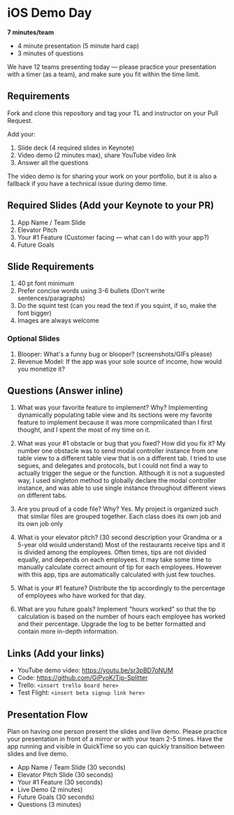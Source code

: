 # iOS Demo Day

**7 minutes/team**

* 4 minute presentation (5 minute hard cap)
* 3 minutes of questions

We have 12 teams presenting today — please practice your presentation with a timer (as a team), and make sure you fit within the time limit.

## Requirements

Fork and clone this repository and tag your TL and instructor on your Pull Request.

Add your: 

1. Slide deck (4 required slides in Keynote)
2. Video demo (2 minutes max), share YouTube video link
3. Answer all the questions

The video demo is for sharing your work on your portfolio, but it is also a fallback if you have a technical issue during demo time.

## Required Slides (Add your Keynote to your PR)

1. App Name / Team Slide
2. Elevator Pitch
3. Your #1 Feature (Customer facing — what can I do with your app?)
4. Future Goals

## Slide Requirements

1. 40 pt font minimum
2. Prefer concise words using 3-6 bullets (Don't write sentences/paragraphs)
3. Do the squint test (can you read the text if you squint, if so, make the font bigger)
4. Images are always welcome

### Optional Slides

1. Blooper: What's a funny bug or blooper? (screenshots/GIFs please)
2. Revenue Model: If the app was your sole source of income, how would you monetize it?

## Questions (Answer inline)

1. What was your favorite feature to implement? Why?
Implementing dynamically populating table view and its sections were my favorite feature to implement because it was more compmlicated than I first thought, and I spent the most of my time on it.

2. What was your #1 obstacle or bug that you fixed? How did you fix it?
My number one obstacle was to send modal controller instance from one table view to a different table view that is on a different tab. I tried to use segues, and delegates and protocols, but I could not find a way to actually trigger the segue or the function. Although it is not a suguested way, I used singleton method to globally declare the modal controller instance, and was able to use single instance throughout different views on different tabs.

3. Are you proud of a code file? Why?
Yes. My project is organized such that similar files are grouped together. Each class does its own job and its own job only

4. What is your elevator pitch? (30 second description your Grandma or a 5-year old would understand)
Most of the restaurants receive tips and it is divided among the employees. Often times, tips are not divided equally, and depends on each employees. It may take some time to manually calculate correct amount of tip for each employees. However with this app, tips are automatically calculated with just few touches.

5. What is your #1 feature?
Distribute the tip accordingly to the percentage of employees who have worked for that day.

6. What are you future goals?
Implement "hours worked" so that the tip calculation is based on the number of hours each employee has worked and their percentage.
Upgrade the log to be better formatted and contain more in-depth information.

## Links (Add your links)

* YouTube demo video: https://youtu.be/sr3pBD7oNUM
* Code: https://github.com/GiPyoK/Tip-Splitter
* Trello: `<insert trello board here>`
* Test Flight: `<insert beta signup link here>`

## Presentation Flow

Plan on having one person present the slides and live demo. Please practice your presentation in front of a mirror or with your team 2-5 times. Have the app running and visible in QuickTime so you can quickly transition between slides and live demo.

* App Name / Team Slide (30 seconds)
* Elevator Pitch Slide (30 seconds)
* Your #1 Feature (30 seconds)
* Live Demo (2 minutes)
* Future Goals (30 seconds)
* Questions (3 minutes)
